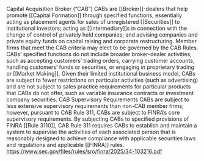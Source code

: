 Capital Acquisition Broker (“CAB”)
CABs are [[Broker]]-dealers that help promote [[Capital Formation]] through specified functions, essentially acting as placement agents for sales of unregistered [[Securities]] to institutional investors; acting as [[intermediary]]s in connection with the change of control of privately held companies; and advising companies and private equity funds on capital raising and corporate restructuring. Member firms that meet the CAB criteria may elect to be governed by the CAB Rules. CABs’ specified functions do not include broader broker-dealer activities, such as accepting customers’ trading orders, carrying customer accounts, handling customers’ funds or securities, or engaging in proprietary trading or [[Market Making]]. Given their limited institutional business model, CABs are subject to fewer restrictions on particular activities (such as advertising) and are not subject to sales practice requirements for particular products that CABs do not offer, such as variable insurance contracts or investment company securities. CAB Supervisory Requirements CABs are subject to less extensive supervisory requirements than non-CAB member firms; however, pursuant to CAB Rule 311, CABs are subject to FINRA’s core supervisory requirements. By subjecting CABs to specified provisions of FINRA [[Rule 3110]], CAB Rule 311 requires CABs to establish and maintain a system to supervise the activities of each associated person that is reasonably designed to achieve compliance with applicable securities laws and regulations and applicable [[FINRA]] rules.
https://www.sec.gov/files/rules/sro/finra/2025/34-103216.pdf